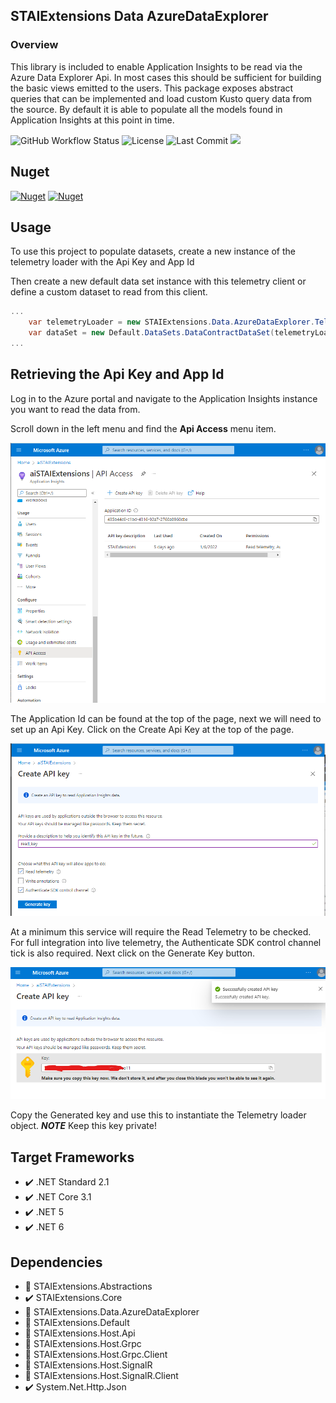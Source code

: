 ﻿## STAIExtensions Data AzureDataExplorer

### Overview
This library is included to enable Application Insights to be read via the Azure Data Explorer Api. 
In most cases this should be sufficient for building the basic views emitted to the users. This package exposes abstract queries
that can be implemented and load custom Kusto query data from the source. By default
it is able to populate all the models found in Application Insights at this point in time.

![GitHub Workflow Status](https://img.shields.io/github/workflow/status/TrevorMare/STAIExtensions/.NET?style=for-the-badge)
![License](https://img.shields.io/github/license/trevormare/staiextensions?style=for-the-badge)
![Last Commit](https://img.shields.io/github/last-commit/trevormare/staiextensions?style=for-the-badge)
<a href="https://trevormare.github.io/STAIExtensions/api/STAIExtensions.Data.AzureDataExplorer.html"><img src="https://img.shields.io/badge/Documentation-Help-informational?style=for-the-badge" /></a>

## Nuget
[![Nuget](https://img.shields.io/nuget/v/STAIExtensions.Data.AzureDataExplorer?style=for-the-badge)](https://www.nuget.org/packages/STAIExtensions.Data.AzureDataExplorer/)
[![Nuget](https://img.shields.io/nuget/dt/STAIExtensions.Data.AzureDataExplorer?style=for-the-badge)](https://www.nuget.org/packages/STAIExtensions.Data.AzureDataExplorer/)


## Usage

To use this project to populate datasets, create a new instance of the telemetry loader
with the Api Key and App Id

Then create a new default data set instance with this telemetry client or define a custom dataset
to read from this client.

```c#
...
    var telemetryLoader = new STAIExtensions.Data.AzureDataExplorer.TelemetryLoader(new TelemetryLoaderOptions("apiKey", "appId"));
    var dataSet = new Default.DataSets.DataContractDataSet(telemetryLoader, new DataContractDataSetOptions(), "MyDataSet");
...

```

## Retrieving the Api Key and App Id

Log in to the Azure portal and navigate to the Application Insights instance you want to read the data from.

Scroll down in the left menu and find the **Api Access** menu item. 

![Image 1](https://github.com/TrevorMare/STAIExtensions/blob/ac767f0c844df6364ef3bbfaeb73b4f8b59fe64b/src/STAIExtensions/Resources/azure_ai_api_access_1.png?raw=true)

The Application Id can be found at the top of the page, next we will need to set up an Api Key. Click on the Create Api Key at the top of the page.

![Image 2](https://github.com/TrevorMare/STAIExtensions/blob/main/src/STAIExtensions/Resources/azure_ai_api_access_2.png?raw=true)

At a minimum this service will require the Read Telemetry to be checked. For full integration into live telemetry, the Authenticate SDK control channel tick is also required. Next click on the Generate Key button. 

![Image 3](https://github.com/TrevorMare/STAIExtensions/blob/main/src/STAIExtensions/Resources/azure_ai_api_access_3.png?raw=true)

Copy the Generated key and use this to instantiate the Telemetry loader object. ***NOTE*** Keep this key private!

## Target Frameworks

- :heavy_check_mark: .NET Standard 2.1
- :heavy_check_mark: .NET Core 3.1
- :heavy_check_mark: .NET 5
- :heavy_check_mark: .NET 6

## Dependencies

- :black_square_button: STAIExtensions.Abstractions
- :heavy_check_mark: STAIExtensions.Core
- :black_square_button: STAIExtensions.Data.AzureDataExplorer
- :black_square_button: STAIExtensions.Default
- :black_square_button: STAIExtensions.Host.Api
- :black_square_button: STAIExtensions.Host.Grpc
- :black_square_button: STAIExtensions.Host.Grpc.Client
- :black_square_button: STAIExtensions.Host.SignalR
- :black_square_button: STAIExtensions.Host.SignalR.Client
- :heavy_check_mark: System.Net.Http.Json
